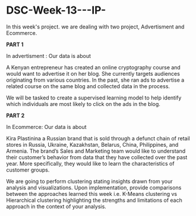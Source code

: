 # DSC-Week-13---IP-




In this week's project. we are dealing  with two project, Advertisment and Ecommerce. 


**PART 1** 


In advertisment : Our data is about 




A Kenyan entrepreneur has created an online cryptography course and would want to advertise it on her blog. She currently targets audiences originating from various countries. In the past, she ran ads to advertise a related course on the same blog and collected data in the process.






We will be tasked to create a supervised learning model to help identify which individuals are most likely to click on the ads in the blog. 




**PART 2**





In Ecommerce: Our data is about 

Kira Plastinina a Russian brand that is sold through a defunct chain of retail stores in Russia, Ukraine, Kazakhstan, Belarus, China, Philippines, and Armenia. The brand’s Sales and Marketing team would like to understand their customer’s behavior from data that they have collected over the past year. More specifically, they would like to learn the characteristics of customer groups.





We are going to perform clustering stating insights drawn from your analysis and visualizations.
Upon implementation, provide comparisons between the approaches learned this week i.e. K-Means clustering vs Hierarchical clustering highlighting the strengths and limitations of each approach in the context of your analysis. 
